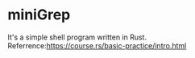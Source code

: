 miniGrep
=======
It's a simple shell program written in Rust.
Referrence:https://course.rs/basic-practice/intro.html